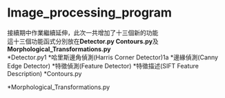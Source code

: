 # Image_processing_program
接續期中作業繼續延伸，此次一共增加了十三個新的功能  
這十三個功能函式分別放在**Detector.py Contours.py**及**Morphological_Transformations.py**  
*Detector.py1
 *哈里斯邊角偵測(Harris Corner Detector)1a
 *邊緣偵測(Canny Edge Detector)
 *特徵偵測(Feature Detector)
 *特徵描述(SIFT Feature Description)
*Contours.py
 
*Morphological_Transformations.py
